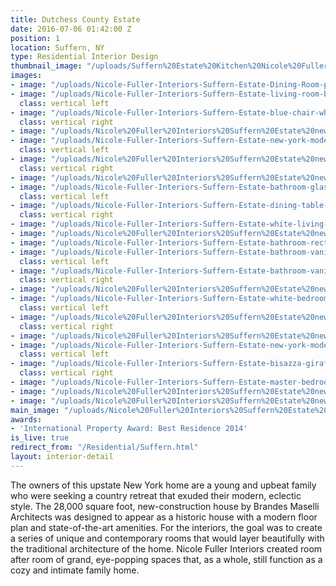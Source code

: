 ```yaml
---
title: Dutchess County Estate
date: 2016-07-06 01:42:00 Z
position: 1
location: Suffern, NY
type: Residential Interior Design
thumbnail_image: "/uploads/Suffern%20Estate%20Kitchen%20Nicole%20Fuller%20Interiors.jpg"
images:
- image: "/uploads/Nicole-Fuller-Interiors-Suffern-Estate-Dining-Room-purple-lavender-white.jpg"
- image: "/uploads/Nicole-Fuller-Interiors-Suffern-Estate-living-room-blue-sofa-graphic-valence-geometric-coffee-tables.jpg"
  class: vertical left
- image: "/uploads/Nicole-Fuller-Interiors-Suffern-Estate-blue-chair-white-and-black-drapes.jpg"
  class: vertical right
- image: "/uploads/Nicole%20Fuller%20Interiors%20Suffern%20Estate%20new%20york%20modern%20interior%20designer%20master%20bathroom%20marble%20bath%20tub.jpg"
- image: "/uploads/Nicole-Fuller-Interiors-Suffern-Estate-new-york-modern-interior-designer-statement-fireplace.jpg"
  class: vertical left
- image: "/uploads/Nicole%20Fuller%20Interiors%20Suffern%20Estate%20new%20york%20modern%20interior%20designer%20yellow%20landing%20azucena.jpg"
  class: vertical right
- image: "/uploads/Nicole%20Fuller%20Interiors%20Suffern%20Estate%20new%20york%20modern%20interior%20designer%20hallway.jpg"
- image: "/uploads/Nicole-Fuller-Interiors-Suffern-Estate-bathroom-glas-italia-mirror-marble-freestanding-sink-spanish-tile-7588b4.jpg"
  class: vertical left
- image: "/uploads/Nicole-Fuller-Interiors-Suffern-Estate-dining-table-giogali-chandelier-modern-black-chairs-1.jpg"
  class: vertical right
- image: "/uploads/Nicole-Fuller-Interiors-Suffern-Estate-white-living-room.jpg"
- image: "/uploads/Nicole%20Fuller%20Interiors%20Suffern%20Estate%20new%20york%20modern%20interior%20designer%20black%20and%20white%20media%20room.jpg"
- image: "/uploads/Nicole-Fuller-Interiors-Suffern-Estate-bathroom-rectangular-freestanding-tub-arched-shower-door.jpg"
- image: "/uploads/Nicole-Fuller-Interiors-Suffern-Estate-bathroom-vanity-boudoir-butterflies-white-mirrored-chair.jpg"
  class: vertical left
- image: "/uploads/Nicole-Fuller-Interiors-Suffern-Estate-bathroom-vanity-boudoir-butterflies-white-drawers.jpg"
  class: vertical right
- image: "/uploads/Nicole%20Fuller%20Interiors%20Suffern%20Estate%20new%20york%20modern%20interior%20designer%20master%20bedroom%20white.jpg"
- image: "/uploads/Nicole-Fuller-Interiors-Suffern-Estate-white-bedroom1.jpg"
  class: vertical left
- image: "/uploads/Nicole%20Fuller%20Interiors%20Suffern%20Estate%20new%20york%20modern%20interior%20designer%20master%20bedroom%20purple%20pink%201.jpg"
  class: vertical right
- image: "/uploads/Nicole%20Fuller%20Interiors%20Suffern%20Estate%20new%20york%20modern%20interior%20designer%20patrick%20cline%20photography%20master%20bedroom%20white.jpg"
- image: "/uploads/Nicole-Fuller-Interiors-Suffern-Estate-new-york-modern-interior-designer-amber-attic.jpg"
  class: vertical left
- image: "/uploads/Nicole-Fuller-Interiors-Suffern-Estate-bisazza-giraffe-mosaic-tile-bathroom-round-hanging-mirror.jpg"
  class: vertical right
- image: "/uploads/Nicole-Fuller-Interiors-Suffern-Estate-master-bedroom-chocolate-brown-caramel-coffered-ceiling.jpg"
- image: "/uploads/Nicole%20Fuller%20Interiors%20Suffern%20Estate%20new%20york%20modern%20interior%20designer%20black%20and%20white%20wallpaper.jpg"
- image: "/uploads/Nicole%20Fuller%20Interiors%20Suffern%20Estate%20new%20york%20modern%20interior%20designer%20purple%20pendant%20stairway%20curved.jpg"
main_image: "/uploads/Nicole%20Fuller%20Interiors%20Suffern%20Estate%20new%20york%20modern%20interior%20designer%20fornasetti%20wallpaper%20kitchen.jpg"
awards:
- 'International Property Award: Best Residence 2014'
is_live: true
redirect_from: "/Residential/Suffern.html"
layout: interior-detail
---
```


The owners of this upstate New York home are a young and upbeat family who were seeking a country retreat that exuded their modern, eclectic style. The 28,000 square foot, new-construction house by Brandes Maselli Architects was designed to appear as a historic house with a modern floor plan and state-of-the-art amenities. For the interiors, the goal was to create a series of unique and contemporary rooms that would layer beautifully with the traditional architecture of the home. Nicole Fuller Interiors created room after room of grand, eye-popping spaces that, as a whole, still function as a cozy and intimate family home.

